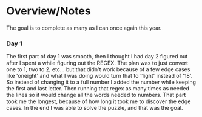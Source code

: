 # Overview/Notes

The goal is to complete as many as I can once again this year.

### Day 1

The first part of day 1 was smooth, then I thought I had day 2 figured out after I spent a while figuring out the REGEX. The plan was to just convert one to 1, two to 2, etc... but that didn't work because of a few edge cases like 'oneight' and what I was doing would turn that to '1ight' instead of '18'. So instead of changing it to a full number I added the number while keeping the first and last letter. Then running that regex as many times as needed the lines so it would change all the words needed to numbers. That part took me the longest, because of how long it took me to discover the edge cases. In the end I was able to solve the puzzle, and that was the goal.
